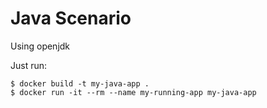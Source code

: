 # Java Scenario
Using openjdk

Just run:
```
$ docker build -t my-java-app .
$ docker run -it --rm --name my-running-app my-java-app
```
